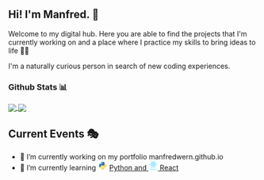 ## Hi! I'm Manfred. 👋

Welcome to my digital hub. Here you are able to find the projects that I'm currently working on and a place where I practice my skills to bring ideas to life 🧑‍💻 

I'm a naturally curious person in search of new coding experiences.

### Github Stats 📊
<a href="https://github.com/anuraghazra/github-readme-stats">
  <img align="center" src="https://github-readme-stats.vercel.app/api?username=manfredwern&show_icons=true&theme=onedark&hide=contribs" />
</a>
<a href="https://github.com/anuraghazra/convoychat">
  <img align="center" src="https://github-readme-stats.vercel.app/api/top-langs/?username=manfredwern&layout=compact&theme=onedark" />
</a>


## Current Events 🎭

- 🔭 I’m currently working on my portfolio manfredwern.github.io
- 🌱 I’m currently learning <img src="https://raw.githubusercontent.com/devicons/devicon/master/icons/python/python-original.svg" alt="python" width="19" height="19"/> </a> <a href="https://reactjs.org/" target="_blank"> Python and <img src="https://raw.githubusercontent.com/devicons/devicon/master/icons/react/react-original-wordmark.svg" alt="react" width="19" height="19"/> React

<!--
**manfredwern/manfredwern** is a ✨ _special_ ✨ repository because its `README.md` (this file) appears on your GitHub profile.

Here are some ideas to get you started:

- 🔭 I’m currently working on ...
- 🌱 I’m currently learning ...
- 👯 I’m looking to collaborate on ...
- 🤔 I’m looking for help with ...
- 💬 Ask me about ...
- 📫 How to reach me: ...
- 😄 Pronouns: ...
- ⚡ Fun fact: ...
-->
